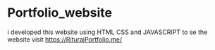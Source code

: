 # Portfolio_website
i developed this website using HTML CSS and JAVASCRIPT to se the website visit https://RiturajPortfolio.me/
